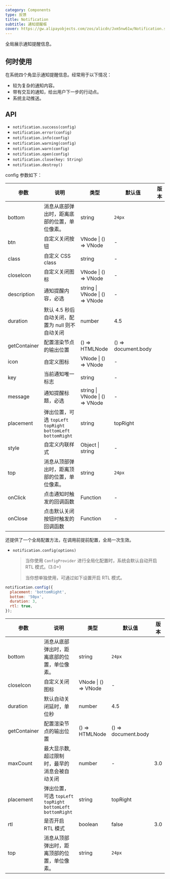 ```yaml
---
category: Components
type: 反馈
title: Notification
subtitle: 通知提醒框
cover: https://gw.alipayobjects.com/zos/alicdn/Jxm5nw61w/Notification.svg
---
```


全局展示通知提醒信息。

## 何时使用

在系统四个角显示通知提醒信息。经常用于以下情况：

- 较为复杂的通知内容。
- 带有交互的通知，给出用户下一步的行动点。
- 系统主动推送。

## API

- `notification.success(config)`
- `notification.error(config)`
- `notification.info(config)`
- `notification.warning(config)`
- `notification.warn(config)`
- `notification.open(config)`
- `notification.close(key: String)`
- `notification.destroy()`

config 参数如下：

| 参数 | 说明 | 类型 | 默认值 | 版本 |
| --- | --- | --- | --- | --- |
| bottom | 消息从底部弹出时，距离底部的位置，单位像素。 | string | `24px` |  |
| btn | 自定义关闭按钮 | VNode \| () => VNode | - |  |
| class | 自定义 CSS class | string | - |  |
| closeIcon | 自定义关闭图标 | VNode \| () => VNode | - |  |
| description | 通知提醒内容，必选 | string \| VNode \| () => VNode | - |  |
| duration | 默认 4.5 秒后自动关闭，配置为 null 则不自动关闭 | number | 4.5 |  |
| getContainer | 配置渲染节点的输出位置 | () => HTMLNode | () => document.body |  |
| icon | 自定义图标 | VNode \| () => VNode | - |  |
| key | 当前通知唯一标志 | string | - |  |
| message | 通知提醒标题，必选 | string \| VNode \| () => VNode | - |  |
| placement | 弹出位置，可选 `topLeft` `topRight` `bottomLeft` `bottomRight` | string | topRight |  |
| style | 自定义内联样式 | Object \| string | - |  |
| top | 消息从顶部弹出时，距离顶部的位置，单位像素。 | string | `24px` |  |
| onClick | 点击通知时触发的回调函数 | Function | - |  |
| onClose | 点击默认关闭按钮时触发的回调函数 | Function | - |  |

还提供了一个全局配置方法，在调用前提前配置，全局一次生效。

- `notification.config(options)`

  > 当你使用 `ConfigProvider` 进行全局化配置时，系统会默认自动开启 RTL 模式。(3.0+)
  >
  > 当你想单独使用，可通过如下设置开启 RTL 模式。

```js
notification.config({
  placement: 'bottomRight',
  bottom: '50px',
  duration: 3,
  rtl: true,
});
```

| 参数 | 说明 | 类型 | 默认值 | 版本 |
| --- | --- | --- | --- | --- |
| bottom | 消息从底部弹出时，距离底部的位置，单位像素。 | string | `24px` |  |
| closeIcon | 自定义关闭图标 | VNode \| () => VNode | - |  |
| duration | 默认自动关闭延时，单位秒 | number | 4.5 |  |
| getContainer | 配置渲染节点的输出位置 | () => HTMLNode | () => document.body |  |
| maxCount | 最大显示数, 超过限制时，最早的消息会被自动关闭 | number | - | 3.0 |
| placement | 弹出位置，可选 `topLeft` `topRight` `bottomLeft` `bottomRight` | string | topRight |  |
| rtl | 是否开启 RTL 模式 | boolean | false | 3.0 |
| top | 消息从顶部弹出时，距离顶部的位置，单位像素。 | string | `24px` |  |
